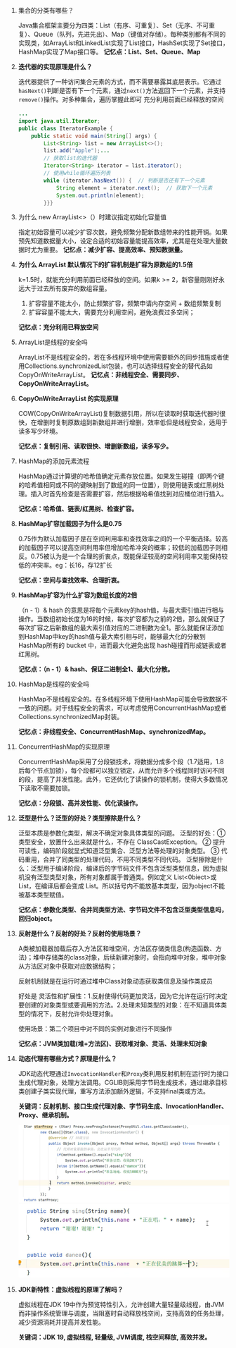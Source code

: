 1. 集合的分类有哪些？

   Java集合框架主要分为四类：List（有序、可重复）、Set（无序、不可重复）、Queue（队列，先进先出）、Map（键值对存储）。每种类别都有不同的实现类，如ArrayList和LinkedList实现了List接口，HashSet实现了Set接口，HashMap实现了Map接口等。
    **记忆点：List、Set、Queue、Map**

   

2. **迭代器的实现原理是什么？**

   迭代器提供了一种访问集合元素的方式，而不需要暴露其底层表示。它通过`hasNext()`判断是否有下一个元素，通过`next()`方法返回下一个元素，并支持`remove()`操作。对多种集合，遍历掌握此即可
   充分利用前面已经释放的空间

   ```java
   ...
   import java.util.Iterator;
   public class IteratorExample {
       public static void main(String[] args) {
           List<String> list = new ArrayList<>();
           list.add("Apple");...
           // 获取list的迭代器
           Iterator<String> iterator = list.iterator();
           // 使用while循环遍历列表
           while (iterator.hasNext()) {  // 判断是否还有下一个元素
               String element = iterator.next();  // 获取下一个元素
               System.out.println(element);
           }}}
   ```

3. 为什么 new ArrayList<>（）时建议指定初始化容量值

   指定初始容量可以减少扩容次数，避免频繁分配新数组带来的性能开销。如果预先知道数据量大小，设定合适的初始容量能提高效率，尤其是在处理大量数据时尤为重要。
    **记忆点：减少扩容、提高效率、预知数据量。**

   

4. **为什么 ArrayList 默认情况下的扩容机制是扩容为原数组的1.5倍**

   k=1.5时，就能充分利用前面已经释放的空间。如果k >= 2，新容量刚刚好永远大于过去所有废弃的数组容量。

   1. 扩容容量不能太小，防止频繁扩容，频繁申请内存空间 + 数组频繁复制
   2. 扩容容量不能太大，需要充分利用空间，避免浪费过多空间；

    **记忆点：充分利用已释放空间**

   

5. ArrayList是线程的安全吗

   ArrayList不是线程安全的，若在多线程环境中使用需要额外的同步措施或者使用Collections.synchronizedList包装，也可以选择线程安全的替代品如CopyOnWriteArrayList。
    **记忆点：非线程安全、需要同步、CopyOnWriteArrayList。**

   

6. **CopyOnWriteArrayList 的实现原理**

   COW(CopyOnWriteArrayList)复制数据引用，所以在读取时获取迭代器时很快，在增删时复制原数组到新数组并进行增删，效率低但是线程安全，适用于读多写少环境。

    **记忆点：复制引用、读取很快、增删新数组，读多写少。**

   

7. HashMap的添加元素流程

   HashMap通过计算键的哈希值确定元素存放位置。如果发生碰撞（即两个键的哈希值相同或不同的键映射到了数组的同一位置），则使用链表或红黑树处理。插入时首先检查是否需要扩容，然后根据哈希值找到对应桶位进行插入。

    **记忆点：哈希值、链表/红黑树、检查扩容。**

   

8. **HashMap扩容加载因子为什么是0.75**

   0.75作为默认加载因子是在空间利用率和查找效率之间的一个平衡选择。较高的加载因子可以提高空间利用率但增加哈希冲突的概率；较低的加载因子则相反。0.75被认为是一个合理的折衷点，既能保证较高的空间利用率又能保持较低的冲突率。eg：长16，存12扩长

    **记忆点：空间与查找效率、合理折衷。**

   

9. **HashMap扩容为什么扩容为数组长度的2倍**

   （n - 1）& hash 的意思是将每个元素key的hash值，与最大索引值进行相与操作。当数组初始长度为16的时候，每次扩容都为之前的2倍，那么就保证了每次扩容之后新数组的最大索引值对应的二进制数为全1。那么就能保证添加到HashMap中key的hash值与最大索引相与时，能够最大化的分散到HashMap所有的 bucket 中，进而最大化避免出现 hash碰撞而形成链表或者红黑树。

    **记忆点：（n - 1）& hash、保证二进制全1、最大化分散。**

   

10. HashMap是线程的安全吗

    HashMap不是线程安全的。在多线程环境下使用HashMap可能会导致数据不一致的问题。对于线程安全的需求，可以考虑使用ConcurrentHashMap或者Collections.synchronizedMap封装。

     **记忆点：非线程安全、ConcurrentHashMap、synchronizedMap。**

    

11. ConcurrentHashMap的实现原理

    ConcurrentHashMap采用了分段锁技术，将数据分成多个段（1.7适用，1.8后每个节点加锁），每个段都可以独立锁定，从而允许多个线程同时访问不同的段，提高了并发性能。此外，它还优化了读操作的锁机制，使得大多数情况下读取不需要加锁。

     **记忆点：分段锁、高并发性能、优化读操作。**

    

12. **泛型是什么？泛型的好处？类型擦除是什么？**

    泛型本质是参数化类型，解决不确定对象具体类型的问题。
    泛型的好处：① 类型安全，放置什么出来就是什么，不存在 ClassCastException。
    ② 提升可读性，编码阶段就显式知道泛型集合、泛型方法等处理的对象类型。 
    ③ 代码重用，合并了同类型的处理代码，不用不同类型不同代码。
    泛型擦除是什么：泛型用于编译阶段，编译后的字节码文件不包含泛型类型信息，因为虚拟机没有泛型类型对象，所有对象都属于普通类。例如定义 List<0biect>或 List<Integer>，在编译后都会变成 List。所以括号内不能放基本类型，因为object不能被基本类型赋值。

     **记忆点：参数化类型、合并同类型方法、字节码文件不包含泛型类型信息吗，回归object。**

    

13. **反射是什么？反射的好处？反射的使用场景？**

       A类被加载器加载后存入方法区和堆空间，方法区存储类信息(构造函数、方法)；堆中存储类的class对象，后续新建对象时，会指向堆中对象，堆中对象从方法区对象中获取对应数据结构；

       反射机制就是在运行时通过堆中Class对象动态获取类信息及操作类成员

       好处是 灵活性和扩展性：1.反射使得代码更加灵活，因为它允许在运行时决定要创建的对象类型或要调用的方法。2.处理未知类型的对象：在不知道具体类型的情况下，反射允许你处理对象。

    使用场景：第二个项目中对不同的实例对象进行不同操作

     **记忆点：JVM类加载(堆+方法区)、获取堆对象、灵活、处理未知对象**

    

14. **动态代理有哪些方式？原理是什么？**

    JDK动态代理通过`InvocationHandler`和`Proxy`类利用反射机制在运行时为接口生成代理对象，处理方法调用。CGLIB则采用字节码生成技术，通过继承目标类创建子类实现代理，重写方法添加额外逻辑，不支持final类或方法。

    **关键词：反射机制、接口生成代理对象、字节码生成、InvocationHandler、Proxy、继承机制。**

    <img src="assets/javase/agent1.png" style="zoom:75%;" />

    <img src="assets/javase/agent2.png" style="zoom:75%;" />

    

15. **JDK新特性：虚拟线程的原理了解吗？**

    虚拟线程在JDK 19中作为预览特性引入，允许创建大量轻量级线程，由JVM而非操作系统管理与调度，当阻塞时自动释放栈空间，支持高效的任务处理，减少资源消耗并提高并发性能。

    **关键词：JDK 19, 虚拟线程, 轻量级, JVM调度, 栈空间释放, 高效并发。**

